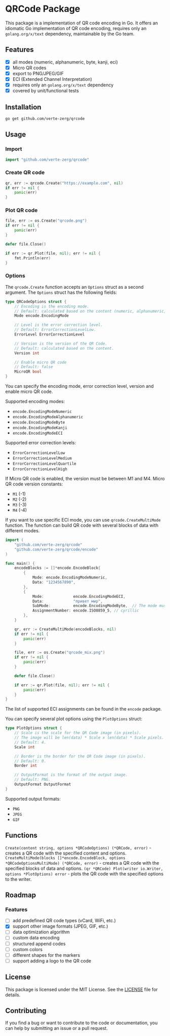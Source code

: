 # QRCode Package

This package is a implementation of QR code encoding in Go. It offers an idiomatic Go implementation of QR code encoding,
requires only an `golang.org/x/text` dependency, maintainable by the Go team.

## Features

- [x] all modes (numeric, alphanumeric, byte, kanji, eci)
- [x] Micro QR codes
- [x] export to PNG/JPEG/GIF
- [x] ECI (Extended Channel Interpretation)
- [x] requires only an `golang.org/x/text` dependency
- [x] covered by unit/functional tests

## Installation

```bash
go get github.com/verte-zerg/qrcode
```

## Usage

### Import
```go
import "github.com/verte-zerg/qrcode"
```

### Create QR code

```go
qr, err := qrcode.Create("https://example.com", nil)
if err != nil {
    panic(err)
}
```

### Plot QR code

```go
file, err := os.Create("qrcode.png")
if err != nil {
    panic(err)
}

defer file.Close()

if err := qr.Plot(file, nil); err != nil {
    fmt.Println(err)
}
```

### Options

The `qrcode.Create` function accepts an `Options` struct as a second argument. The `Options` struct has the following fields:

```go
type QRCodeOptions struct {
	// Encoding is the encoding mode.
	// Default: calculated based on the content (numeric, alphanumeric, byte, kanji or utf-8 with ECI)
	Mode encode.EncodingMode

	// Level is the error correction level.
	// Default: ErrorCorrectionLevelLow.
	ErrorLevel ErrorCorrectionLevel

	// Version is the version of the QR Code.
	// Default: calculated based on the content.
	Version int

	// Enable micro QR code
	// Default: false
	MicroQR bool
}
```

You can specify the encoding mode, error correction level, version and enable micro QR code.

Supported encoding modes:
- `encode.EncodingModeNumeric`
- `encode.EncodingModeAlphanumeric`
- `encode.EncodingModeByte`
- `encode.EncodingModeKanji`
- `encode.EncodingModeECI`

Supported error correction levels:
- `ErrorCorrectionLevelLow`
- `ErrorCorrectionLevelMedium`
- `ErrorCorrectionLevelQuartile`
- `ErrorCorrectionLevelHigh`

If Micro QR code is enabled, the version must be between M1 and M4.
Micro QR code version constants:
- `M1` (-1)
- `M2` (-2)
- `M3` (-3)
- `M4` (-4)

If you want to use specific ECI mode, you can use `qrcode.CreateMultiMode` function. The function can build QR code with several blocks of data with different modes.

```go
import (
    "github.com/verte-zerg/qrcode"
    "github.com/verte-zerg/qrcode/encode"
)

func main() {
	encodeBlocks := []*encode.EncodeBlock{
		{
			Mode: encode.EncodingModeNumeric,
			Data: "1234567890",
		},
		{
			Mode:             encode.EncodingModeECI,
			Data:             "привет мир",
			SubMode:          encode.EncodingModeByte,  // The mode must be always equal to EncodingModeByte for ECI
			AssignmentNumber: encode.ISO8859_5, // cyrillic
		},
	}

	qr, err := CreateMultiMode(encodeBlocks, nil)
	if err != nil {
		panic(err)
	}

	file, err := os.Create("qrcode_mix.png")
	if err != nil {
		panic(err)
	}

	defer file.Close()

	if err := qr.Plot(file, nil); err != nil {
		panic(err)
	}
}
```

The list of supported ECI assignments can be found in the `encode` package.

You can specify several plot options using the `PlotOptions` struct:

```go
type PlotOptions struct {
	// Scale is the scale for the QR Code image (in pixels).
	// The image will be len(data) * Scale x len(data) * Scale pixels.
	// Default: 4.
	Scale int

	// Border is the border for the QR Code image (in pixels).
	// Default: 0.
	Border int

	// OutputFormat is the format of the output image.
	// Default: PNG.
	OutputFormat OutputFormat
}
```

Supported output formats:
- `PNG`
- `JPEG`
- `GIF`


## Functions

`Create(content string, options *QRCodeOptions) (*QRCode, error)` - creates a QR code with the specified content and options.
`CreateMultiMode(blocks []*encode.EncodeBlock, options *QRCodeOptionsMultiMode) (*QRCode, error)` - creates a QR code with the specified blocks of data and options.
`(qr *QRCode) Plot(writer io.Writer, options *PlotOptions) error` - plots the QR code with the specified options to the writer.

## Roadmap

### Features

- [ ] add predefined QR code types (vCard, WiFi, etc.)
- [x] support other image formats (JPEG, GIF, etc.)
- [ ] data optimization algorithm
- [ ] custom data encoding
- [ ] structured append codes
- [ ] custom colors
- [ ] different shapes for the markers
- [ ] support adding a logo to the QR code

## License

This package is licensed under the MIT License. See the [LICENSE](LICENSE) file for details.

## Contributing

If you find a bug or want to contribute to the code or documentation, you can help by submitting an issue or a pull request.
